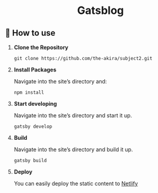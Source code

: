 <h1 align="center">
  Gatsblog
</h1>

## 🚀 How to use

1.  **Clone the Repository**

    ```shell
    git clone https://github.com/the-akira/subject2.git
    ```


2.  **Install Packages**

    Navigate into the site’s directory and:

    ```shell
    npm install
    ```

3.  **Start developing**

    Navigate into the site’s directory and start it up.

    ```shell
    gatsby develop
    ```
4.  **Build**

    Navigate into the site’s directory and build it up.

    ```shell
    gatsby build
    ```

5.  **Deploy**

    You can easily deploy the static content to [Netlify](https://www.netlify.com/)